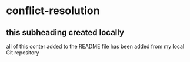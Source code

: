 # conflict-resolution

## this subheading created locally

all of this conter added to the README file has been added from my local Git repository